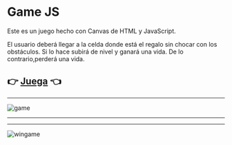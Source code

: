# Game JS

Este es un juego hecho con Canvas de HTML y JavaScript. 

El usuario deberá llegar a la celda donde está el regalo sin chocar con los obstáculos. Si lo hace subirá de nivel y ganará una vida. De lo contrario,perderá una vida. 

## 👉 [Juega](https://guadamongebarale.github.io/game/) 👈

---

![game](https://i.ibb.co/4gFyjtL/game.png)

---
---

![wingame](https://static.platzi.com/media/user_upload/fingame-5706de2d-8285-4e19-abd0-ec8790f15135.jpg)